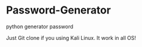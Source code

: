 # Password-Generator
python generator password

Just Git clone if you using Kali Linux.
It work in all OS!
